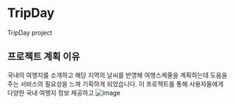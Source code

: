 # TripDay
TripDay project


## 프로젝트 계획 이유
국내의 여행지를 소개하고 해당 지역의 날씨를 반영해 여행스케줄을 계획하는데 도움을 주는 서비스의 필요성을 느껴 기획하게 되었습니다.
이 프로젝트를 통해 사용자들에게 다양한 국내 여행지 정보 제공하고 
![image](https://user-images.githubusercontent.com/87305963/125573916-8731e48a-f716-41f4-8874-278b4604d3d8.png)


